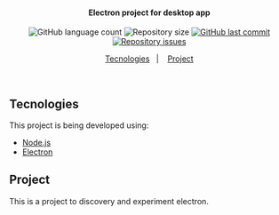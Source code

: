 <h4 align="center">
  Electron project for desktop app
</h4>
<p align="center">
  <img alt="GitHub language count" src="https://img.shields.io/github/languages/count/matfranca/electron-desktop-app">

  <img alt="Repository size" src="https://img.shields.io/github/repo-size/matfranca/electron-desktop-app">

  <a href="https://github.com/matfranca/electron-desktop-app/commits/master">
    <img alt="GitHub last commit" src="https://img.shields.io/github/last-commit/matfranca/electron-desktop-app">
  </a>

  <a href="https://github.com/matfranca/electron-desktop-app/issues">
    <img alt="Repository issues" src="https://img.shields.io/github/issues/matfranca/electron-desktop-app">
  </a>
</p>

<p align="center">
  <a href="#-tecnologies">Tecnologies</a>&nbsp;&nbsp;&nbsp;|&nbsp;&nbsp;&nbsp;
  <a href="#-project">Project</a>
</p>

<br>

## Tecnologies

This project is being developed using:

- [Node.js](https://nodejs.org/en/)
- [Electron](https://www.electronjs.org/)

## Project

This is a project to discovery and experiment electron.
